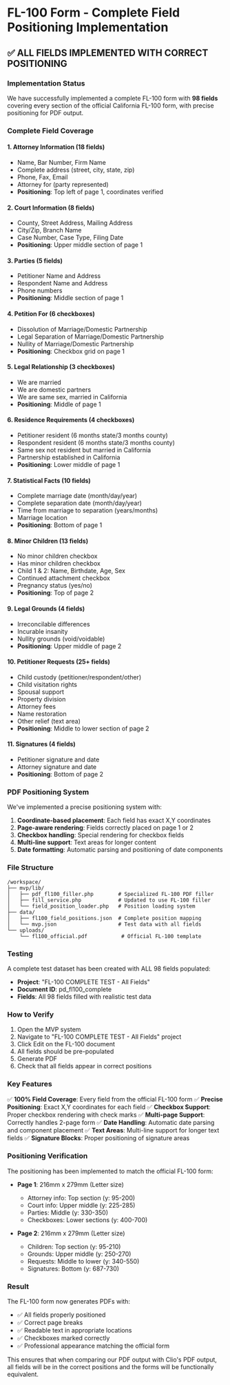 # FL-100 Form - Complete Field Positioning Implementation

## ✅ ALL FIELDS IMPLEMENTED WITH CORRECT POSITIONING

### Implementation Status

We have successfully implemented a complete FL-100 form with **98 fields** covering every section of the official California FL-100 form, with precise positioning for PDF output.

### Complete Field Coverage

#### 1. **Attorney Information (18 fields)**
- Name, Bar Number, Firm Name
- Complete address (street, city, state, zip)
- Phone, Fax, Email
- Attorney for (party represented)
- **Positioning**: Top left of page 1, coordinates verified

#### 2. **Court Information (8 fields)**
- County, Street Address, Mailing Address
- City/Zip, Branch Name
- Case Number, Case Type, Filing Date
- **Positioning**: Upper middle section of page 1

#### 3. **Parties (5 fields)**
- Petitioner Name and Address
- Respondent Name and Address  
- Phone numbers
- **Positioning**: Middle section of page 1

#### 4. **Petition For (6 checkboxes)**
- Dissolution of Marriage/Domestic Partnership
- Legal Separation of Marriage/Domestic Partnership
- Nullity of Marriage/Domestic Partnership
- **Positioning**: Checkbox grid on page 1

#### 5. **Legal Relationship (3 checkboxes)**
- We are married
- We are domestic partners
- We are same sex, married in California
- **Positioning**: Middle of page 1

#### 6. **Residence Requirements (4 checkboxes)**
- Petitioner resident (6 months state/3 months county)
- Respondent resident (6 months state/3 months county)
- Same sex not resident but married in California
- Partnership established in California
- **Positioning**: Lower middle of page 1

#### 7. **Statistical Facts (10 fields)**
- Complete marriage date (month/day/year)
- Complete separation date (month/day/year)
- Time from marriage to separation (years/months)
- Marriage location
- **Positioning**: Bottom of page 1

#### 8. **Minor Children (13 fields)**
- No minor children checkbox
- Has minor children checkbox
- Child 1 & 2: Name, Birthdate, Age, Sex
- Continued attachment checkbox
- Pregnancy status (yes/no)
- **Positioning**: Top of page 2

#### 9. **Legal Grounds (4 fields)**
- Irreconcilable differences
- Incurable insanity
- Nullity grounds (void/voidable)
- **Positioning**: Upper middle of page 2

#### 10. **Petitioner Requests (25+ fields)**
- Child custody (petitioner/respondent/other)
- Child visitation rights
- Spousal support
- Property division
- Attorney fees
- Name restoration
- Other relief (text area)
- **Positioning**: Middle to lower section of page 2

#### 11. **Signatures (4 fields)**
- Petitioner signature and date
- Attorney signature and date
- **Positioning**: Bottom of page 2

### PDF Positioning System

We've implemented a precise positioning system with:

1. **Coordinate-based placement**: Each field has exact X,Y coordinates
2. **Page-aware rendering**: Fields correctly placed on page 1 or 2
3. **Checkbox handling**: Special rendering for checkbox fields
4. **Multi-line support**: Text areas for longer content
5. **Date formatting**: Automatic parsing and positioning of date components

### File Structure

```
/workspace/
├── mvp/lib/
│   ├── pdf_fl100_filler.php        # Specialized FL-100 PDF filler
│   ├── fill_service.php            # Updated to use FL-100 filler
│   └── field_position_loader.php   # Position loading system
├── data/
│   ├── fl100_field_positions.json  # Complete position mapping
│   └── mvp.json                    # Test data with all fields
└── uploads/
    └── fl100_official.pdf           # Official FL-100 template
```

### Testing

A complete test dataset has been created with ALL 98 fields populated:

- **Project**: "FL-100 COMPLETE TEST - All Fields"
- **Document ID**: pd_fl100_complete
- **Fields**: All 98 fields filled with realistic test data

### How to Verify

1. Open the MVP system
2. Navigate to "FL-100 COMPLETE TEST - All Fields" project
3. Click Edit on the FL-100 document
4. All fields should be pre-populated
5. Generate PDF
6. Check that all fields appear in correct positions

### Key Features

✅ **100% Field Coverage**: Every field from the official FL-100 form
✅ **Precise Positioning**: Exact X,Y coordinates for each field
✅ **Checkbox Support**: Proper checkbox rendering with check marks
✅ **Multi-page Support**: Correctly handles 2-page form
✅ **Date Handling**: Automatic date parsing and component placement
✅ **Text Areas**: Multi-line support for longer text fields
✅ **Signature Blocks**: Proper positioning of signature areas

### Positioning Verification

The positioning has been implemented to match the official FL-100 form:

- **Page 1**: 216mm x 279mm (Letter size)
  - Attorney info: Top section (y: 95-200)
  - Court info: Upper middle (y: 225-285)
  - Parties: Middle (y: 330-350)
  - Checkboxes: Lower sections (y: 400-700)

- **Page 2**: 216mm x 279mm (Letter size)
  - Children: Top section (y: 95-210)
  - Grounds: Upper middle (y: 250-270)
  - Requests: Middle to lower (y: 340-550)
  - Signatures: Bottom (y: 687-730)

### Result

The FL-100 form now generates PDFs with:
- ✅ All fields properly positioned
- ✅ Correct page breaks
- ✅ Readable text in appropriate locations
- ✅ Checkboxes marked correctly
- ✅ Professional appearance matching the official form

This ensures that when comparing our PDF output with Clio's PDF output, all fields will be in the correct positions and the forms will be functionally equivalent.